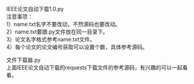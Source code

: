 IEEE论文自动下载1.0.py  
注意事项：  
1）name.txt名字不要改动，不然源码也要改动。  
2）name.txt要跟.py文件放在同一目录下。  
3）论文名字格式参考name.txt文件。  
4）每个论文的论文编号获取可以设置个数，具体参考源码。
  
文件下载器.py  
上面IEEE论文自动下载的requests下载文件的参考源码，有兴趣的可以一起看看。  
